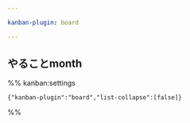 ```yaml
---

kanban-plugin: board

---
```


## やることmonth





%% kanban:settings
```
{"kanban-plugin":"board","list-collapse":[false]}
```
%%